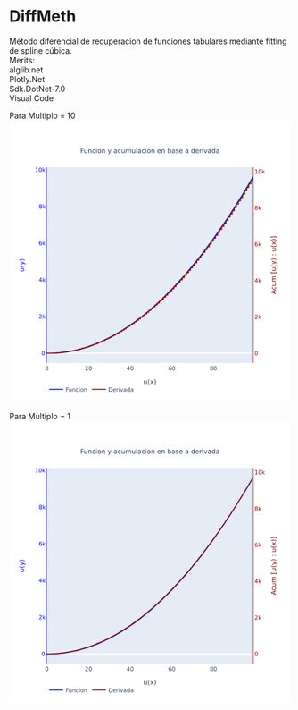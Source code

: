 # DiffMeth
Método diferencial de recuperacion de funciones tabulares mediante fitting de spline cúbica.   
Merits:   
alglib.net   
Plotly.Net   
Sdk.DotNet-7.0   
Visual Code   
   
Para Multiplo = 10   
![test](/images/newplot.png)   
   
Para Multiplo = 1   
![test](/images/newplot2.png)   